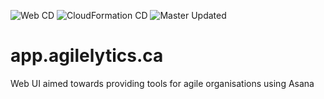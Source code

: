 ![Web CD](https://github.com/Lugana707/agile-asana/workflows/Web%20CD/badge.svg)
![CloudFormation CD](https://github.com/Lugana707/agile-asana/workflows/CloudFormation%20CD/badge.svg)
![Master Updated](https://github.com/Lugana707/agile-asana/workflows/Master%20Updated/badge.svg)

# app.agilelytics.ca

Web UI aimed towards providing tools for agile organisations using Asana
